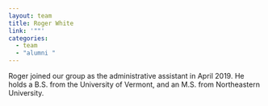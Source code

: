 ```yaml
---
layout: team
title: Roger White
link: '""'
categories:
  - team
  - "alumni "
---
```

Roger joined our group as the administrative assistant in April 2019. He holds a B.S. from the University of Vermont, and an M.S. from Northeastern University.